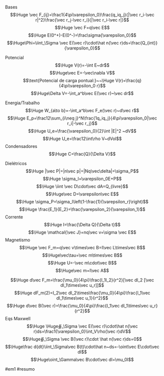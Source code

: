 Bases
$$\Huge \vec F_{ij}=\frac1{4\pi\varepsilon_0}\frac{q_iq_j}{|\vec r_i-\vec r|^2}\frac{\vec r_j-\vec r_i}{|\vec r_i-\vec r|}$$
$$\Huge \vec F=q\vec E$$
$$\Huge E(0^+)-E(0^-)=\frac\sigma{\varepsilon_0}$$
$$\Huge\Phi=\iint_\Sigma \vec E(\vec r)\cdot\hat n(\vec r)ds=\frac{Q_{int}}{\varepsilon_0}$$

Potencial
$$\Huge V(r)=-\int E~dr$$
$$\Huge\vec E=-\vec\nabla V$$
$$\text{Potencial de carga pontual:}~~\Huge V(r)=\frac{q}{4\pi\varepsilon_0 r}$$
$$\Huge\Delta V=-\int_a^b\vec E(\vec r)~\vec dr$$

Energia/Trabalho
$$\Huge W_{a\to b}=-\int_a^b\vec F_e(\vec r)~d\vec r$$
$$\Huge E_p=\frac12\sum_{i\neq j}^N\frac{1q_iq_j}{4\pi\varepsilon_0|\vec r_i|-\vec r_j}$$
$$\Huge U_e=\frac{\varepsilon_0}{2}\int |E|^2 ~dV$$
$$\Huge U_e=\frac12\int\rho V~dVol$$
Condensadores
$$\Huge C=\frac{Q}{\Delta V}$$

Dielétricos
$$\Huge |\vec P|=|n\vec p|=|Nq\vec\delta|=\sigma_P$$
$$\Huge \sigma_l=\varepsilon_0E+P$$
$$\Huge \iint \vec D\cdot\vec dA=Q_{livre}$$
$$\Huge\vec D=\varepsilon\vec E$$
$$\Huge \sigma_P=\sigma_l\left(1-\frac{1}{\varepsilon_r}\right)$$
$$\Huge \frac{E_1}{E_2}=\frac{\varepsilon_2}{\varepsilon_1}$$
Corrente
$$\Huge I=\frac{\Delta Q}{\Delta t}$$
$$\Huge \mathcal{\vec J}=nq\vec v=\sigma \vec E$$
Magnetismo
$$\Huge \vec F_m=q\vec v\times\vec B=I\vec L\times\vec B$$
$$\Huge\vec\tau=\vec m\times\vec B$$
$$\Huge U=-\vec m\cdot\vec B$$
$$\Huge\vec m=I\vec A$$

$$\Huge d\vec F_m=\frac{\mu_0}{4\pi}\frac{I_1I_2}{r^2}[\vec dl_2 [\vec dl_1\times\vec u_r]]$$
$$\Huge dF_m(2)=I_2\vec dl_2\times\frac{\mu_0}{4\pi}\frac{I_1\vec dl_1\times\vec u_1}{r^2}$$
$$\Huge d\vec B(\vec r)=\frac{\mu_0}{4\pi}\frac{I_1\vec dl_1\times\vec u_r}{r^2}$$
Eqs Maxwell
$$\Huge \Huge∯_\Sigma \vec E(\vec r)\cdot\hat n(\vec r)ds=\frac1{\varepsilon_0}\int_V\rho(\vec r)dV$$
$$\Huge∯_\Sigma \vec B(\vec r)\cdot \hat n(\vec r)ds=0$$
$$\Huge\frac d{dt}\iint_\Sigma\vec B(t)\cdot\hat n~ds=-\oint\vec E\cdot\vec dl$$
$$\Huge\oint_\Gamma\vec B\cdot\vec dl=\mu_0I$$

#em1 #resumo 
